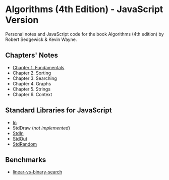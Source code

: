 # Algorithms (4th Edition) - JavaScript Version

Personal notes and JavaScript code for the book Algorithms (4th edition) by Robert Sedgewick & Kevin Wayne.

## Chapters' Notes

* [Chapter 1. Fundamentals](/docs/chapter-1.md)
* Chapter 2. Sorting
* Chapter 3. Searching
* Chapter 4. Graphs
* Chapter 5. Strings
* Chapter 6. Context

## Standard Libraries for JavaScript

* [In](/src/libs/in/in.js)
* StdDraw (*not implemented*)
* [StdIn](/src/libs/std-in/std-in.js)
* [StdOut](/src/libs/std-out/std-out.js)
* [StdRandom](/src/libs/std-random/std-random.js)

## Benchmarks

* [linear-vs-binary-search](/src/benchmarks/searching/linear-vs-binary-search.js)
